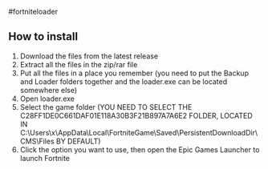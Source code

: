 #fortniteloader

## How to install

1. Download the files from the latest release
2. Extract all the files in the zip/rar file
3. Put all the files in a place you remember (you need to put the Backup and Loader folders together and the loader.exe can be located somewhere else)
4. Open loader.exe
5. Select the game folder (YOU NEED TO SELECT THE C28FF1DE0C661DAF01E118A30B3F21B897A7A6E2 FOLDER, LOCATED IN C:\Users\x\AppData\Local\FortniteGame\Saved\PersistentDownloadDir\CMS\Files BY DEFAULT)
6. Click the option you want to use, then open the Epic Games Launcher to launch Fortnite

